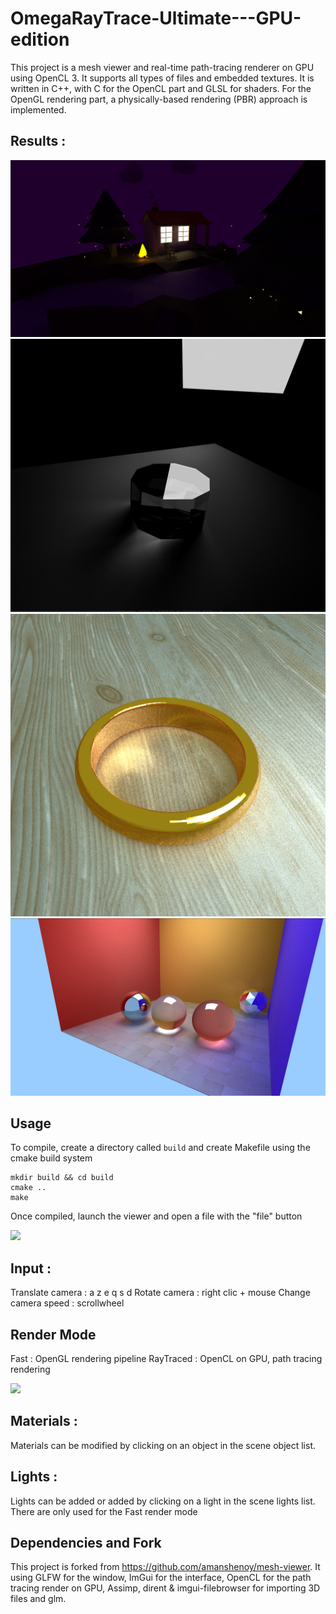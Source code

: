 # OmegaRayTrace-Ultimate---GPU-edition

This project is a mesh viewer and real-time path-tracing renderer on GPU using OpenCL 3. It supports all types of files and embedded textures. It is written in C++, with C for the OpenCL part and GLSL for shaders. For the OpenGL rendering part, a physically-based rendering (PBR) approach is implemented.

## Results :

![](demo/renduIle.png)
![](demo/ref2.png)
![](demo/ring.png)
![](demo/verre.png)

## Usage

To compile, create a directory called `build` and create Makefile using the cmake build system

    mkdir build && cd build
    cmake ..
    make

Once compiled, launch the viewer and open a file with the "file" button

![](demo/openFile.gif)

## Input :
Translate camera : a z e q s d
Rotate camera : right clic + mouse
Change camera speed : scrollwheel

## Render Mode 
Fast : OpenGL rendering pipeline
RayTraced : OpenCL on GPU, path tracing rendering

![](demo/raytrace.gif)

## Materials :

Materials can be modified by clicking on an object in the scene object list.

## Lights :

Lights can be added or added by clicking on a light in the scene lights list. There are only used for the Fast render mode

## Dependencies and Fork

This project is forked from https://github.com/amanshenoy/mesh-viewer.
It using GLFW for the window, ImGui for the interface, OpenCL for the path tracing render on GPU, Assimp, dirent & imgui-filebrowser for importing 3D files and glm.
